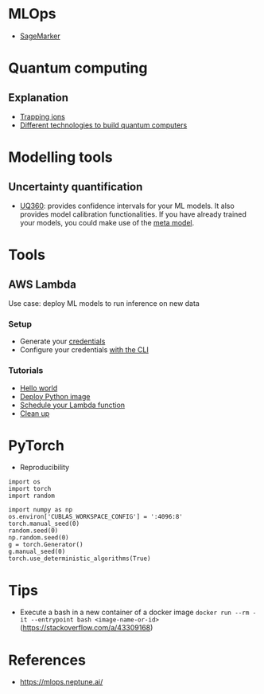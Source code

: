 # MLOps
- [SageMarker](sagemaker.md)

# Quantum computing
## Explanation
- [Trapping ions](https://www.youtube.com/watch?v=j1SKprQIkyE)
- [Different technologies to build quantum computers](https://www.youtube.com/watch?v=OGsu5MIzruw)

# Modelling tools
## Uncertainty quantification
- [UQ360](https://uq360.mybluemix.net/resources/guidance): provides confidence intervals for your ML models.
    It also provides model calibration functionalities. If you have already trained your models, you could make use
    of the [meta model](https://github.com/IBM/UQ360/tree/main/examples/blackbox_metamodel).

# Tools
## AWS Lambda
Use case: deploy ML models to run inference on new data

### Setup
- Generate your [credentials](https://console.aws.amazon.com/iam/home?#/security_credentials)
- Configure your credentials [with the CLI](https://docs.aws.amazon.com/cli/latest/userguide/cli-configure-files.html)
### Tutorials
- [Hello world](https://docs.aws.amazon.com/lambda/latest/dg/gettingstarted-images.html#gettingstarted-images-prereq)
- [Deploy Python image](https://docs.aws.amazon.com/lambda/latest/dg/python-image.html)
- [Schedule your Lambda function](https://docs.aws.amazon.com/AmazonCloudWatch/latest/events/RunLambdaSchedule.html)
- [Clean up](https://docs.aws.amazon.com/lambda/latest/dg/gettingstarted-images.html#gettingstarted-image-cleanup)

# PyTorch
- Reproducibility
```
import os
import torch
import random

import numpy as np
os.environ['CUBLAS_WORKSPACE_CONFIG'] = ':4096:8'
torch.manual_seed(0)
random.seed(0)
np.random.seed(0)
g = torch.Generator()
g.manual_seed(0)
torch.use_deterministic_algorithms(True)
```

# Tips
- Execute a bash in a new container of a docker image `docker run --rm -it --entrypoint bash <image-name-or-id>
` (https://stackoverflow.com/a/43309168)

# References
- https://mlops.neptune.ai/
